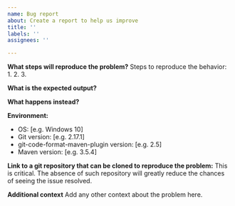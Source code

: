 ```yaml
---
name: Bug report
about: Create a report to help us improve
title: ''
labels: ''
assignees: ''

---
```


**What steps will reproduce the problem?**
Steps to reproduce the behavior:
1.
2.
3.

**What is the expected output?**

**What happens instead?**

**Environment:**
 - OS: [e.g. Windows 10]
 - Git version: [e.g. 2.17.1]
 - git-code-format-maven-plugin version: [e.g. 2.5]
 - Maven version: [e.g. 3.5.4]

**Link to a git repository that can be cloned to reproduce the problem:**
This is critical. The absence of such repository will greatly reduce the chances of seeing the issue resolved.

**Additional context**
Add any other context about the problem here.

